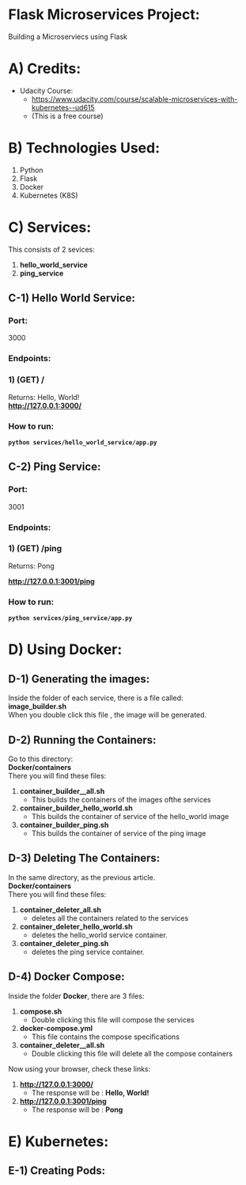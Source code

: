 # Flask Microservices Project:
Building a Microserviecs using Flask

# A) Credits:

- Udacity Course: 
	- https://www.udacity.com/course/scalable-microservices-with-kubernetes--ud615
	- (This is a free course)

# B) Technologies Used:
1. Python
2. Flask
3. Docker
4. Kubernetes (K8S)



# C) Services:

This consists of 2 sevices:

1. **hello_world_service**
2. **ping_service**



## C-1) Hello World Service:

### Port: 
3000  

### Endpoints:

### 1) (GET) /
Returns: Hello, World!  
**http://127.0.0.1:3000/**


### How to run:

<b>

```shell
python services/hello_world_service/app.py
```

</b>








## C-2) Ping Service:

### Port: 
3001  

### Endpoints:

### 1) (GET) /ping
Returns: Pong  

**http://127.0.0.1:3001/ping**



### How to run:

<b>

```shell
python services/ping_service/app.py
```

</b>










# D) Using Docker:


## D-1) Generating the images:

Inside the folder of each service, there is a file called:   
**image_builder.sh**  
When you double click this file , the image will be generated.  



## D-2) Running the Containers:

Go to this directory:  
**Docker/containers**  
There you will find these files:

1. **container_builder__all.sh**
	- This builds the containers of the images ofthe services
2. **container_builder_hello_world.sh**
	- This builds the container of service of the hello_world image
3. **container_builder_ping.sh**
	- This builds the container of service of the ping image


## D-3) Deleting The Containers:

In the same directory, as the previous article.  
**Docker/containers**  
There you will find these files:


1. **container_deleter_all.sh**
	- deletes all the containers related to the services
2. **container_deleter_hello_world.sh**
	- deletes the hello_world service container.
3. **container_deleter_ping.sh**
	- deletes the ping service container.






## D-4) Docker Compose:


Inside the folder **Docker**, there are 3 files:




1. **compose.sh**
	- Double clicking this file will compose the services
2. **docker-compose.yml**
	- This file contains the compose specifications
3. **container_deleter__all.sh**
	- Double clicking this file will delete all the compose containers

Now using your browser, check these links:
1. **http://127.0.0.1:3000/**
	- The response will be : **Hello, World!**
2. **http://127.0.0.1:3001/ping**
	- The response will be : **Pong**


























# E) Kubernetes:



## E-1) Creating Pods:














































